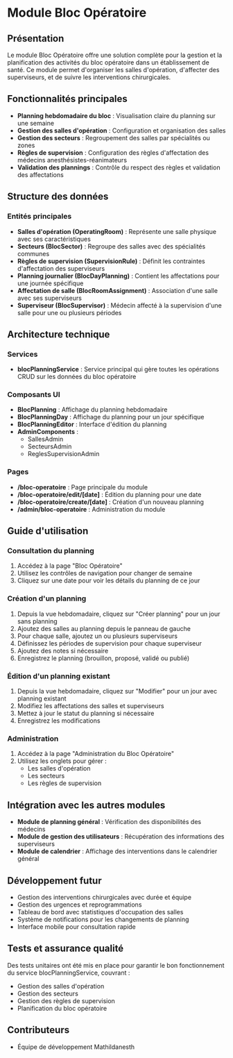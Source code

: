 # Module Bloc Opératoire

## Présentation

Le module Bloc Opératoire offre une solution complète pour la gestion et la planification des activités du bloc opératoire dans un établissement de santé. Ce module permet d'organiser les salles d'opération, d'affecter des superviseurs, et de suivre les interventions chirurgicales.

## Fonctionnalités principales

- **Planning hebdomadaire du bloc** : Visualisation claire du planning sur une semaine
- **Gestion des salles d'opération** : Configuration et organisation des salles
- **Gestion des secteurs** : Regroupement des salles par spécialités ou zones
- **Règles de supervision** : Configuration des règles d'affectation des médecins anesthésistes-réanimateurs
- **Validation des plannings** : Contrôle du respect des règles et validation des affectations

## Structure des données

### Entités principales

- **Salles d'opération (OperatingRoom)** : Représente une salle physique avec ses caractéristiques
- **Secteurs (BlocSector)** : Regroupe des salles avec des spécialités communes
- **Règles de supervision (SupervisionRule)** : Définit les contraintes d'affectation des superviseurs
- **Planning journalier (BlocDayPlanning)** : Contient les affectations pour une journée spécifique
- **Affectation de salle (BlocRoomAssignment)** : Association d'une salle avec ses superviseurs
- **Superviseur (BlocSupervisor)** : Médecin affecté à la supervision d'une salle pour une ou plusieurs périodes

## Architecture technique

### Services

- **blocPlanningService** : Service principal qui gère toutes les opérations CRUD sur les données du bloc opératoire

### Composants UI

- **BlocPlanning** : Affichage du planning hebdomadaire
- **BlocPlanningDay** : Affichage du planning pour un jour spécifique
- **BlocPlanningEditor** : Interface d'édition du planning
- **AdminComponents** :
  - SallesAdmin
  - SecteursAdmin
  - ReglesSupervisionAdmin

### Pages

- **/bloc-operatoire** : Page principale du module
- **/bloc-operatoire/edit/[date]** : Édition du planning pour une date
- **/bloc-operatoire/create/[date]** : Création d'un nouveau planning
- **/admin/bloc-operatoire** : Administration du module

## Guide d'utilisation

### Consultation du planning

1. Accédez à la page "Bloc Opératoire"
2. Utilisez les contrôles de navigation pour changer de semaine
3. Cliquez sur une date pour voir les détails du planning de ce jour

### Création d'un planning

1. Depuis la vue hebdomadaire, cliquez sur "Créer planning" pour un jour sans planning
2. Ajoutez des salles au planning depuis le panneau de gauche
3. Pour chaque salle, ajoutez un ou plusieurs superviseurs
4. Définissez les périodes de supervision pour chaque superviseur
5. Ajoutez des notes si nécessaire
6. Enregistrez le planning (brouillon, proposé, validé ou publié)

### Édition d'un planning existant

1. Depuis la vue hebdomadaire, cliquez sur "Modifier" pour un jour avec planning existant
2. Modifiez les affectations des salles et superviseurs
3. Mettez à jour le statut du planning si nécessaire
4. Enregistrez les modifications

### Administration

1. Accédez à la page "Administration du Bloc Opératoire"
2. Utilisez les onglets pour gérer :
   - Les salles d'opération
   - Les secteurs
   - Les règles de supervision

## Intégration avec les autres modules

- **Module de planning général** : Vérification des disponibilités des médecins
- **Module de gestion des utilisateurs** : Récupération des informations des superviseurs
- **Module de calendrier** : Affichage des interventions dans le calendrier général

## Développement futur

- Gestion des interventions chirurgicales avec durée et équipe
- Gestion des urgences et reprogrammations
- Tableau de bord avec statistiques d'occupation des salles
- Système de notifications pour les changements de planning
- Interface mobile pour consultation rapide

## Tests et assurance qualité

Des tests unitaires ont été mis en place pour garantir le bon fonctionnement du service blocPlanningService, couvrant :

- Gestion des salles d'opération
- Gestion des secteurs
- Gestion des règles de supervision
- Planification du bloc opératoire

## Contributeurs

- Équipe de développement Mathildanesth 